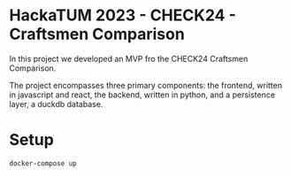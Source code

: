 # HackaTUM 2023 - CHECK24 - Craftsmen Comparison

In this project we developed an MVP fro the CHECK24 Craftsmen Comparison.

The project encompasses three primary components: the frontend, written in javascript and react, the backend, written in python, and a persistence layer, a duckdb database.


# Setup
`docker-compose up` 

